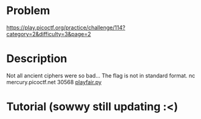# Problem
https://play.picoctf.org/practice/challenge/114?category=2&difficulty=3&page=2

# Description
Not all ancient ciphers were so bad... The flag is not in standard format. nc mercury.picoctf.net 30568 [playfair.py](https://mercury.picoctf.net/static/9e655bebf3ad245e74ce5ca3a8352af1/playfair.py)

# Tutorial (sowwy still updating :<)
